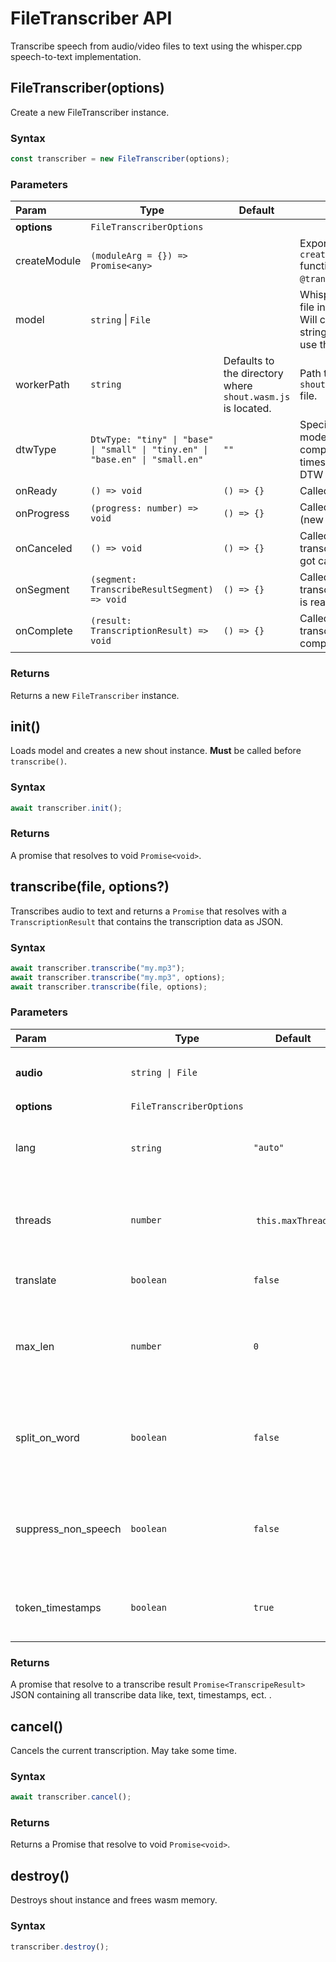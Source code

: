 # FileTranscriber API

Transcribe speech from audio/video files to text using the whisper.cpp speech-to-text implementation.

## FileTranscriber(options)

Create a new FileTranscriber instance.

### Syntax

```js
const transcriber = new FileTranscriber(options);
```

### Parameters

| **Param**    | **Type**                                                                       | **Default**                                                 | **Description**                                                                                              |
| :----------- | ------------------------------------------------------------------------------ | ----------------------------------------------------------- | ------------------------------------------------------------------------------------------------------------ |
| **options**  | `FileTranscriberOptions`                                                       |                                                             |
| createModule | `(moduleArg = {}) => Promise<any>`                                             |                                                             | Exported `createModule()` function from `@transcribe/shout`                                                  |
| model        | `string` \| `File`                                                             |                                                             | Whisper.cpp model file in ggml format. Will call `fetch()` if string, otherwise will use the provided file.  |
| workerPath   | `string`                                                                       | Defaults to the directory where `shout.wasm.js` is located. | Path to `shout.wasm.worker.mjs` file.                                                                        |
| dtwType      | `DtwType: "tiny" \| "base" \| "small" \| "tiny.en" \| "base.en" \| "small.en"` | `""`                                                        | Specify the type of the model used if should compute word level timestamps using DTW algorithm.              |
| onReady      | `() => void`                                                                   | `() => {}`                                                  | Called after init.                                                                                           |
| onProgress   | `(progress: number) => void`                                                   | `() => {}`                                                  | Called on progress (new segment), `0..100`                                                                   |
| onCanceled   | `() => void`                                                                   | `() => {}`                                                  | Called after transcription process got canceled.                                                             |
| onSegment    | `(segment: TranscribeResultSegment) => void`                                   | `() => {}`                                                  | Called when a new transcribed segment is ready.                                                              |
| onComplete   | `(result: TranscriptionResult) => void`                                        | `() => {}`                                                  | Called when transcription is complete.                                                                       |

### Returns

Returns a new `FileTranscriber` instance.

## init()

Loads model and creates a new shout instance. **Must** be called before `transcribe()`.

### Syntax

```js
await transcriber.init();
```

### Returns

A promise that resolves to void `Promise<void>`.

## transcribe(file, options?)

Transcribes audio to text and returns a `Promise` that resolves with a `TranscriptionResult` that contains the transcription data as JSON.

### Syntax

```js
await transcriber.transcribe("my.mp3");
await transcriber.transcribe("my.mp3", options);
await transcriber.transcribe(file, options);
```

### Parameters

| **Param**           | **Type**                 | **Default**        | **Description**                                                      |
| :------------------ | ------------------------ | ------------------ | -------------------------------------------------------------------- |
| **audio**           | `string \| File`         |                    | URL to audio file or `File` object.                                  |
| **options**         | `FileTranscriberOptions` |                    |                                                                      |
| lang                | `string`                 | `"auto"`           | Language code of the audio language (eg. `en`)                       |
| threads             | `number`                 |  `this.maxThreads` | Number of threads to use. Defaults to max available.                 |
| translate           | `boolean`                | `false`            | Translate result to english.                                         |
| max_len             | `number`                 | `0`                | Max number of characters in a single segment, `0` means no limit.    |
| split_on_word       | `boolean`                | `false`            | If `true`, transcriber will try to split the text on word boundarie. |
| suppress_non_speech | `boolean`                | `false`            | If `true`, transcriber will try to suppress non-speech segments.     |
| token_timestamps    | `boolean`                | `true`             | If `true`, token level timestamps will be calculated.                |

### Returns

A promise that resolve to a transcribe result `Promise<TranscripeResult>` JSON containing all transcribe data like, text, timestamps, ect. .

## cancel()

Cancels the current transcription. May take some time.

### Syntax

```js
await transcriber.cancel();
```

### Returns

Returns a Promise that resolve to void `Promise<void>`.

## destroy()

Destroys shout instance and frees wasm memory.

### Syntax

```js
transcriber.destroy();
```

